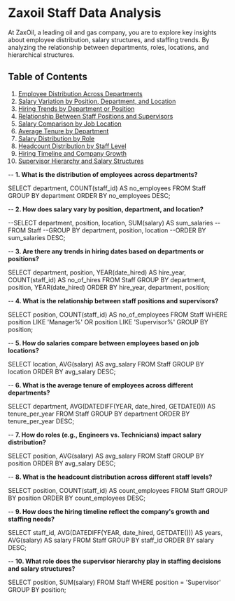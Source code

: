 # Zaxoil Staff Data Analysis

At ZaxOil, a leading oil and gas company, you are to explore key insights about employee distribution,
salary structures, and staffing trends. By analyzing the relationship between departments, roles,
locations, and hierarchical structures.

## Table of Contents
1. [Employee Distribution Across Departments](#1-employee-distribution-across-departments)
2. [Salary Variation by Position, Department, and Location](#2-salary-variation-by-position-department-and-location)
3. [Hiring Trends by Department or Position](#3-hiring-trends-by-department-or-position)
4. [Relationship Between Staff Positions and Supervisors](#4-relationship-between-staff-positions-and-supervisors)
5. [Salary Comparison by Job Location](#5-salary-comparison-by-job-location)
6. [Average Tenure by Department](#6-average-tenure-by-department)
7. [Salary Distribution by Role](#7-salary-distribution-by-role)
8. [Headcount Distribution by Staff Level](#8-headcount-distribution-by-staff-level)
9. [Hiring Timeline and Company Growth](#9-hiring-timeline-and-company-growth)
10. [Supervisor Hierarchy and Salary Structures](#10-supervisor-hierarchy-and-salary-structures)

-- **1. What is the distribution of employees across departments?**

SELECT department, COUNT(staff_id) AS no_employees
FROM Staff
GROUP BY department
ORDER BY no_employees DESC;

-- **2. How does salary vary by position, department, and location?**

--SELECT department, position, location, SUM(salary) AS sum_salaries
--FROM Staff
--GROUP BY department, position, location
--ORDER BY sum_salaries DESC;

-- **3. Are there any trends in hiring dates based on departments or positions?**

SELECT department, position, YEAR(date_hired) AS hire_year, COUNT(staff_id) AS no_of_hires
FROM Staff
GROUP BY department, position, YEAR(date_hired)
ORDER BY hire_year, department, position;

-- **4. What is the relationship between staff positions and supervisors?**

SELECT position, COUNT(staff_id) AS no_of_employees
FROM Staff
WHERE position LIKE 'Manager%' OR position LIKE 'Supervisor%'
GROUP BY position;

-- **5. How do salaries compare between employees based on job locations?**

SELECT location, AVG(salary) AS avg_salary
FROM Staff
GROUP BY location
ORDER BY avg_salary DESC;

-- **6. What is the average tenure of employees across different departments?**

SELECT department, AVG(DATEDIFF(YEAR, date_hired, GETDATE())) AS tenure_per_year
FROM Staff
GROUP BY department
ORDER BY tenure_per_year DESC;

-- **7. How do roles (e.g., Engineers vs. Technicians) impact salary distribution?**

SELECT position, AVG(salary) AS avg_salary
FROM Staff
GROUP BY position
ORDER BY avg_salary DESC;

-- **8. What is the headcount distribution across different staff levels?**

SELECT position, COUNT(staff_id) AS count_employees
FROM Staff
GROUP BY position
ORDER BY count_employees DESC;

-- **9. How does the hiring timeline reflect the company's growth and staffing needs?**

SELECT staff_id, AVG(DATEDIFF(YEAR, date_hired, GETDATE())) AS years, AVG(salary) AS salary
FROM Staff
GROUP BY staff_id
ORDER BY salary DESC;

-- **10. What role does the supervisor hierarchy play in staffing decisions and salary structures?**

SELECT position, SUM(salary)
FROM Staff
WHERE position = 'Supervisor'
GROUP BY position;
